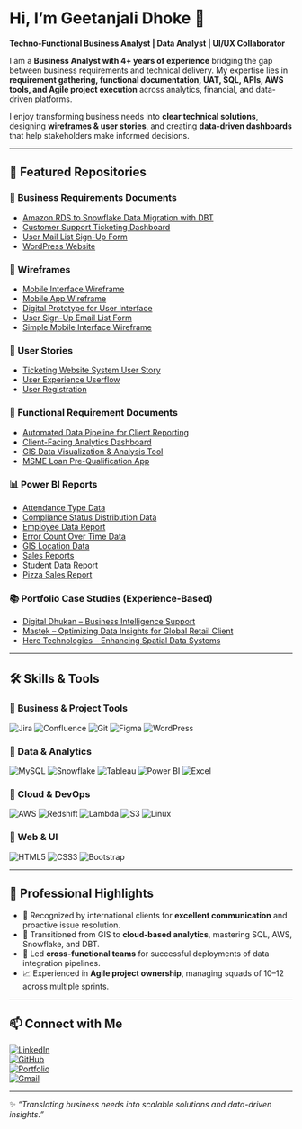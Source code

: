 # Hi, I’m Geetanjali Dhoke 👋  
**Techno-Functional Business Analyst | Data Analyst | UI/UX Collaborator**

I am a **Business Analyst with 4+ years of experience** bridging the gap between business requirements and technical delivery. My expertise lies in **requirement gathering, functional documentation, UAT, SQL, APIs, AWS tools, and Agile project execution** across analytics, financial, and data-driven platforms.  

I enjoy transforming business needs into **clear technical solutions**, designing **wireframes & user stories**, and creating **data-driven dashboards** that help stakeholders make informed decisions.  

---

## 📂 Featured Repositories  

### 📝 Business Requirements Documents  
- [Amazon RDS to Snowflake Data Migration with DBT](https://github.com/GeetanjaliDhoke/Business-Requirements-Documents/blob/main/BRD-%20Amazon%20RDS%20to%20Snowflake%20Data%20Migration%20with%20DBT.pdf)  
- [Customer Support Ticketing Dashboard](https://github.com/GeetanjaliDhoke/Business-Requirements-Documents/blob/main/BRD-%20Customer%20Support%20Ticketing%20Dashboard.pdf)
- [User Mail List Sign-Up Form](https://github.com/GeetanjaliDhoke/Business-Requirements-Documents/blob/main/BRD-User%20Mail%20list%20sign%20up%20form.pdf)
- [WordPress Website](https://github.com/GeetanjaliDhoke/Business-Requirements-Documents/blob/main/BRD-wordpress-website.pdf)  

### 🎨 Wireframes  
- [Mobile Interface Wireframe](https://github.com/GeetanjaliDhoke/Wireframes/blob/main/Mobile%20Interface%20Wireframe.png)  
- [Mobile App Wireframe](https://github.com/GeetanjaliDhoke/Wireframes/blob/main/Mobile%20App%20Wireframe.png)  
- [Digital Prototype for User Interface](https://github.com/GeetanjaliDhoke/Wireframes/blob/main/Digital%20prototype%20for%20user%20interface%20wireframe.png)  
- [User Sign-Up Email List Form](https://github.com/GeetanjaliDhoke/Wireframes/blob/main/User%20Sign-up%20email%20list%20form.png)  
- [Simple Mobile Interface Wireframe](https://github.com/GeetanjaliDhoke/Wireframes/blob/main/Simple%20mobile%20interface%20wirreframe.png)  

### 📌 User Stories 
- [Ticketing Website System User Story](https://github.com/GeetanjaliDhoke/User-Stories/blob/main/Ticketing%20Website%20System%20users%20userstory.png)  
- [User Experience Userflow](https://github.com/GeetanjaliDhoke/User-Stories/blob/main/User%20experience%20userflow%20userstory.png)  
- [User Registration](https://github.com/GeetanjaliDhoke/User-Stories/blob/main/User%20Registration.drawio.png)

### 📑 Functional Requirement Documents  
- [Automated Data Pipeline for Client Reporting](https://github.com/GeetanjaliDhoke/Functional-Requirements-Documents/blob/main/FRD-Automated%20Data%20Pipeline%20for%20Client%20Reporting.pdf)  
- [Client-Facing Analytics Dashboard](https://github.com/GeetanjaliDhoke/Functional-Requirements-Documents/blob/main/FRD-Client-Facing%20Analytics%20Dashboard.pdf)  
- [GIS Data Visualization & Analysis Tool](https://github.com/GeetanjaliDhoke/Functional-Requirements-Documents/blob/main/FRD-GIS%20Data%20Visualization%20%26%20Analysis%20Tool.pdf)  
- [MSME Loan Pre-Qualification App](https://github.com/GeetanjaliDhoke/Functional-Requirements-Documents/blob/main/FRD-MSME%20Loan%20Pre-Qualification%20App.pdf)

### 📊 Power BI Reports  
- [Attendance Type Data](https://github.com/GeetanjaliDhoke/Power-BI-reports/blob/main/power%20bi%20reports/Attendance%20Type%20Data.pdf)  
- [Compliance Status Distribution Data](https://github.com/GeetanjaliDhoke/Power-BI-reports/blob/main/power%20bi%20reports/Compliance%20Status%20Distribution%20Data.pdf)  
- [Employee Data Report](https://github.com/GeetanjaliDhoke/Power-BI-reports/blob/main/power%20bi%20reports/Employee%20Data%20Report.pdf)  
- [Error Count Over Time Data](https://github.com/GeetanjaliDhoke/Power-BI-reports/blob/main/power%20bi%20reports/Error%20Count%20Over%20Time%20Data.pdf)  
- [GIS Location Data](https://github.com/GeetanjaliDhoke/Power-BI-reports/blob/main/power%20bi%20reports/GIS%20Location%20Data.pdf)  
- [Sales Reports](https://github.com/GeetanjaliDhoke/Power-BI-reports/blob/main/power%20bi%20reports/Sales%20reports.pdf)  
- [Student Data Report](https://github.com/GeetanjaliDhoke/Power-BI-reports/blob/main/power%20bi%20reports/Students%20Data%20Report.pdf)  
- [Pizza Sales Report](https://github.com/GeetanjaliDhoke/Power-BI-reports/blob/main/power%20bi%20reports/pizza%20sales%20report.pdf)
 
### 📚 Portfolio Case Studies (Experience-Based)  
- [Digital Dhukan – Business Intelligence Support](https://github.com/GeetanjaliDhoke/Portfolio-Case-Studies/blob/main/Digital%20Dhukan-Business%20Intelligence%20Support.pdf)  
- [Mastek – Optimizing Data Insights for Global Retail Client](https://github.com/GeetanjaliDhoke/Portfolio-Case-Studies/blob/main/Mastek-Optimizing%20Data%20Insights%20for%20Global%20Retail%20Client.pdf)  
- [Here Technologies – Enhancing Spatial Data Systems](https://github.com/GeetanjaliDhoke/Portfolio-Case-Studies/blob/main/Here%20Technologies-Enhancing%20Spatial%20Data%20Systems.pdf)

  
---
## 🛠️ Skills & Tools  

### 🔹 Business & Project Tools  
![Jira](https://img.shields.io/badge/Jira-0052CC?style=for-the-badge&logo=jira&logoColor=white) ![Confluence](https://img.shields.io/badge/Confluence-172B4D?style=for-the-badge&logo=confluence&logoColor=white) ![Git](https://img.shields.io/badge/Git-F05032?style=for-the-badge&logo=git&logoColor=white) ![Figma](https://img.shields.io/badge/Figma-F24E1E?style=for-the-badge&logo=figma&logoColor=white) ![WordPress](https://img.shields.io/badge/WordPress-21759B?style=for-the-badge&logo=wordpress&logoColor=white)  

### 🔹 Data & Analytics  
![MySQL](https://img.shields.io/badge/MySQL-4479A1?style=for-the-badge&logo=mysql&logoColor=white) ![Snowflake](https://img.shields.io/badge/Snowflake-29B5E8?style=for-the-badge&logo=snowflake&logoColor=white) ![Tableau](https://img.shields.io/badge/Tableau-E97627?style=for-the-badge&logo=tableau&logoColor=white) ![Power BI](https://img.shields.io/badge/PowerBI-F2C811?style=for-the-badge&logo=powerbi&logoColor=black) ![Excel](https://img.shields.io/badge/Excel-217346?style=for-the-badge&logo=microsoft-excel&logoColor=white)  

### 🔹 Cloud & DevOps  
![AWS](https://img.shields.io/badge/AWS-232F3E?style=for-the-badge&logo=amazon-aws&logoColor=white) ![Redshift](https://img.shields.io/badge/Redshift-8C4FFF?style=for-the-badge&logo=amazonredshift&logoColor=white) ![Lambda](https://img.shields.io/badge/AWS%20Lambda-FF9900?style=for-the-badge&logo=awslambda&logoColor=white) ![S3](https://img.shields.io/badge/AWS%20S3-569A31?style=for-the-badge&logo=amazons3&logoColor=white) ![Linux](https://img.shields.io/badge/Linux-FCC624?style=for-the-badge&logo=linux&logoColor=black)  

### 🔹 Web & UI  
![HTML5](https://img.shields.io/badge/HTML5-E34F26?style=for-the-badge&logo=html5&logoColor=white) ![CSS3](https://img.shields.io/badge/CSS3-1572B6?style=for-the-badge&logo=css3&logoColor=white) ![Bootstrap](https://img.shields.io/badge/Bootstrap-563D7C?style=for-the-badge&logo=bootstrap&logoColor=white)  

---

## 🌟 Professional Highlights  

- 💬 Recognized by international clients for **excellent communication** and proactive issue resolution.  
- 🔄 Transitioned from GIS to **cloud-based analytics**, mastering SQL, AWS, Snowflake, and DBT.  
- 🚀 Led **cross-functional teams** for successful deployments of data integration pipelines.  
- 📈 Experienced in **Agile project ownership**, managing squads of 10–12 across multiple sprints.  


---

## 📫 Connect with Me  

[![LinkedIn](https://img.shields.io/badge/LinkedIn-Geetanjali%20Dhoke-blue?style=for-the-badge&logo=linkedin)](https://www.linkedin.com/in/geetanjali-dhoke-51a9711a1/)  
[![GitHub](https://img.shields.io/badge/GitHub-GeetanjaliDhoke-black?style=for-the-badge&logo=github)](https://github.com/GeetanjaliDhoke)  
[![Portfolio](https://img.shields.io/badge/Portfolio-Prashail%20Edge-blue?style=for-the-badge)](https://prashailedge.my.canva.site/)  
[![Gmail](https://img.shields.io/badge/Email-gorgeousgeetanjali15%40gmail.com-red?style=for-the-badge&logo=gmail&logoColor=white)](mailto:gorgeousgeetanjali15@gmail.com)  

---

✨ *“Translating business needs into scalable solutions and data-driven insights.”*  
